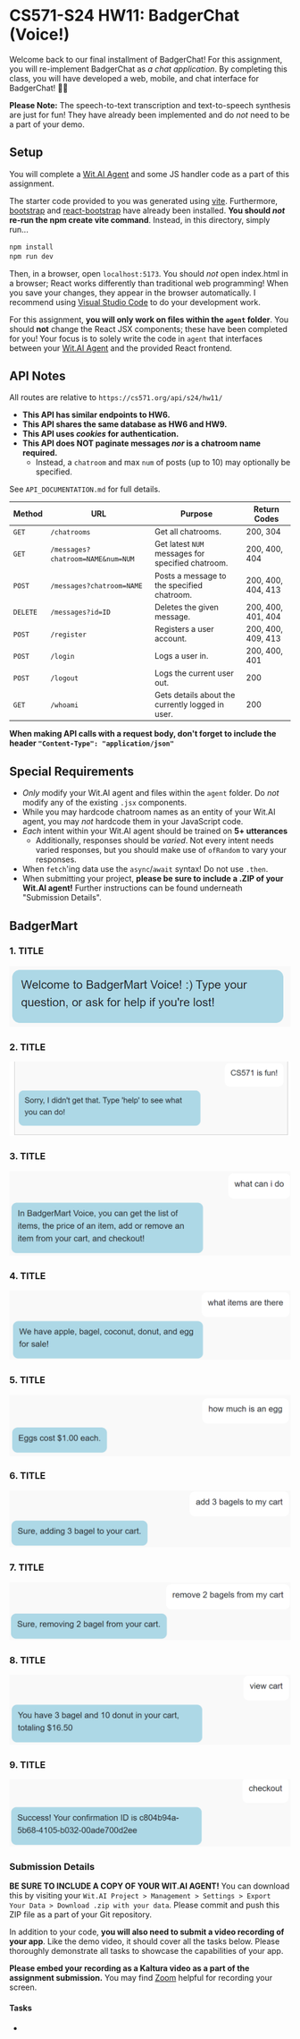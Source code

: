 
# CS571-S24 HW11: BadgerChat (Voice!)

Welcome back to our final installment of BadgerChat! For this assignment, you will re-implement BadgerChat as *a chat application*. By completing this class, you will have developed a web, mobile, and chat interface for BadgerChat! 🥳🎉 

**Please Note:** The speech-to-text transcription and text-to-speech synthesis are just for fun! They have already been implemented and do *not* need to be a part of your demo.

## Setup

You will complete a [Wit.AI Agent](https://wit.ai/) and some JS handler code as a part of this assignment.

The starter code provided to you was generated using [vite](https://vitejs.dev/guide/). Furthermore, [bootstrap](https://www.npmjs.com/package/bootstrap) and [react-bootstrap](https://www.npmjs.com/package/react-bootstrap) have already been installed. **You should *not* re-run the  npm create vite command**. Instead, in this directory, simply run...

```bash
npm install
npm run dev
```

Then, in a browser, open `localhost:5173`. You should *not* open index.html in a browser; React works differently than traditional web programming! When you save your changes, they appear in the browser automatically. I recommend using [Visual Studio Code](https://code.visualstudio.com/) to do your development work.

For this assignment, **you will only work on files within the `agent` folder**. You should **not** change the React JSX components; these have been completed for you! Your focus is to solely write the code in `agent` that interfaces between your [Wit.AI Agent](https://wit.ai/) and the provided React frontend.

## API Notes

All routes are relative to `https://cs571.org/api/s24/hw11/`

 - **This API has similar endpoints to HW6.**
 - **This API shares the same database as HW6 and HW9.**
 - **This API uses *cookies* for authentication.**
 - **This API does NOT paginate messages *nor* is a chatroom name required.**
   - Instead, a `chatroom` and max `num` of posts (up to 10) may optionally be specified.

See `API_DOCUMENTATION.md` for full details.

| Method | URL | Purpose | Return Codes |
| --- | --- | --- | --- |
| `GET`| `/chatrooms` | Get all chatrooms. | 200, 304 |
| `GET` | `/messages?chatroom=NAME&num=NUM`| Get latest `NUM` messages for specified chatroom. | 200, 400, 404 |
| `POST` | `/messages?chatroom=NAME` | Posts a message to the specified chatroom. | 200, 400, 404, 413 |
| `DELETE` | `/messages?id=ID` | Deletes the given message. | 200, 400, 401, 404 |
| `POST` | `/register` | Registers a user account. | 200, 400, 409, 413  |
| `POST` | `/login` | Logs a user in. | 200, 400, 401 |
| `POST` | `/logout` | Logs the current user out. | 200 |
| `GET` | `/whoami` | Gets details about the currently logged in user. | 200 |

**When making API calls with a request body, don't forget to include the header `"Content-Type": "application/json"`**

## Special Requirements
 - *Only* modify your Wit.AI agent and files within the `agent` folder. Do *not* modify any of the existing `.jsx` components.
 - While you may hardcode chatroom names as an entity of your Wit.AI agent, you may *not* hardcode them in your JavaScript code.
 - *Each* intent within your Wit.AI agent should be trained on **5+ utterances** 
   - Additionally, responses should be *varied*. Not every intent needs varied responses, but you should make use of `ofRandom` to vary your responses.
 - When `fetch`'ing data use the `async`/`await` syntax! Do not use `.then`.
 - When submitting your project, **please be sure to include a .ZIP of your Wit.AI agent!** Further instructions can be found underneath "Submission Details".

## BadgerMart

### 1. TITLE

![](_figures/step1.png)

### 2. TITLE

![](_figures/step2.png)

### 3. TITLE

![](_figures/step3.png)

### 4. TITLE

![](_figures/step4.png)

### 5. TITLE

![](_figures/step5.png)

### 6. TITLE

![](_figures/step6.png)

### 7. TITLE

![](_figures/step7.png)

### 8. TITLE

![](_figures/step8.png)

### 9. TITLE

![](_figures/step9.png)

### Submission Details

**BE SURE TO INCLUDE A COPY OF YOUR WIT.AI AGENT!** You can download this by visiting your `Wit.AI Project > Management > Settings > Export Your Data > Download .zip with your data`. Please commit and push this ZIP file as a part of your Git repository.

In addition to your code, **you will also need to submit a video recording of your app**. Like the demo video, it should cover all the tasks below. Please thoroughly demonstrate all tasks to showcase the capabilities of your app.

**Please embed your recording as a Kaltura video as a part of the assignment submission.** You may find [Zoom](https://support.zoom.us/hc/en-us/articles/201362473-Enabling-and-starting-local-recordings) helpful for recording your screen.

#### Tasks 
 - 
